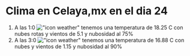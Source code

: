 # Clima en Celaya,mx en el dia 24

1. A las 1:0 !["icon weather"](http://openweathermap.org/img/w/04n.png) tenemos una temperatura de 18.25 C con nubes rotas y  vientos de 5.1 y nubosidad al 75%
1. A las 3:0 !["icon weather"](http://openweathermap.org/img/w/04n.png) tenemos una temperatura de 16.88 C con nubes y  vientos de 1.15 y nubosidad al 90%
